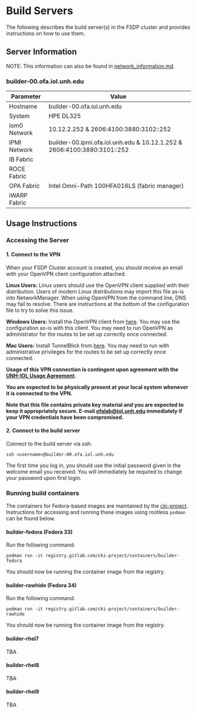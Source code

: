 # Build Servers

The following describes the build server(s) in the FSDP cluster and provides instructions on how to use them.

## Server Information
NOTE: This information can also be found in [network_information.md](network_information.md).
### builder-00.ofa.iol.unh.edu
| Parameter | Value |
|-----------|-------|
|Hostname   | builder-00.ofa.iol.unh.edu|
|System|HPE DL325|
|lom0 Network|10.12.2.252 & 2606:4100:3880:3102::252|
|IPMI Network|builder-00.ipmi.ofa.iol.unh.edu & 10.12.1.252 & 2606:4100:3880:3101::252|
|IB Fabric||
|ROCE Fabric||
|OPA Fabric|Intel Omni-Path 100HFA016LS (fabric manager)|
|iWARP Fabric||

## Usage Instructions

### Accessing the Server

#### 1. Connect to the VPN
When your FSDP Cluster account is created, you should receive an email 
with your OpenVPN client configuration attached.

**Linux Users:** Linux users should use the OpenVPN client supplied with their distribution. Users of modern Linux distributions may import this file as-is into NetworkManager.
When using OpenVPN from the command line, DNS may fail to resolve. There are instructions at the bottom
of the configuration file to try to solve this issue.

**Windows Users:** Install the OpenVPN client from [here](https://openvpn.net/index.php/open-source/downloads.html).
You may use the configuration as-is with this client. You may need to run OpenVPN as administrator for the routes
to be set up correctly once connected.

**Mac Users:** Install TunnelBlick from [here](https://tunnelblick.net). You may need to run with administrative 
privileges for the routes to be set up correctly once connected.

**Usage of this VPN connection is contingent upon agreement with the
[UNH-IOL Usage Agreement](https://www.iol.unh.edu/sites/default/files/charters/unh-iol-usage-agreement.pdf).**

**You are expected to be physically present at your local system whenever
it is connected to the VPN.**

**Note that this file contains private key material and you are expected
to keep it appropriately secure. E-mail ofalab@iol.unh.edu
immediately if your VPN credentials have been compromised.**

#### 2. Connect to the build server
Connect to the build server via ssh:

`ssh <username>@builder-00.ofa.iol.unh.edu`

The first time you log in, you should use the initial password given in the welcome email you received. 
You will immediately be required to change your password upon first login.

### Running build containers
The containers for Fedora-based images are maintained by the [cki-project](https://gitlab.com/cki-project/containers).
Instructions for accessing and running these images using rootless `podman` can be found below.

#### builder-fedora (Fedora 33)
Run the following command:

`podman run -it registry.gitlab.com/cki-project/containers/builder-fedora`

You should now be running the container image from the registry.

#### builder-rawhide (Fedora 34)
Run the following command:

`podman run -it registry.gitlab.com/cki-project/containers/builder-rawhide`

You should now be running the container image from the registry.


#### builder-rhel7
TBA
#### builder-rhel8
TBA
#### builder-rhel9
TBA 

